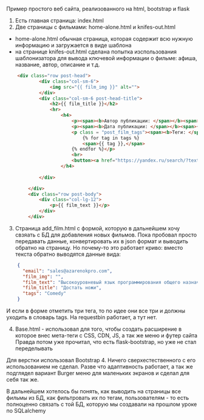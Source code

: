 Пример простого веб сайта, реализованного на html, bootstrap и flask

1. Есть главная страница: index.html
2. Две страницы с фильмами: home-alone.html и knifes-out.html
- home-alone.html обычная страница, которая содержит всю нужную информацию и загружается в виде шаблона
- на странице knifes-out.html сделана попытка изспользования шаблонизатора для вывода ключевой информации о фильме: афиша, название, автор, описание и т.д.

```html
    <div class="row post-head">
  			<div class="col-sm-6">
  				<img src="{{ film_img }}" alt="">
  			</div>
  			<div class="col-sm-6 post-head-title">
  				<h2>{{ film_title }}</h2>
  				<hr>
	  				<h4>
	  					<p><span><b>Автор публикации: </span></b><span>{{ user }}</span></p>
	  					<p><span><b>Дата публикации: </span></b><span>{{ date }}</span></p>
	  					<p class = "post_film_tags"><span><b>Теги: </span></b>
                            {% for tag in tags %}
                            <span>{{ tag }},</span>
                        {% endfor %}</p>
	  					<br>
	  					<button><a href="https://yandex.ru/search/?text=один%20дома%20смотреть%20онлайн">Искать в Яндексе</a></button>
	  				</h4>
	  				
  			</div>

		</div>
		<div class="row post-body">
			<div class="col-lg-12">
				<p>{{ film_text }}</p>
			</div>
		</div>
```

3. Страница add_film.html  с формой, которую в дальнейшем хочу свзяать с БД для добавления новых фильмов. Пока пробовал просто передавать данные, конвертировать их в json формат и выводить обратно на страницу. 
Но почему-то это работает криво: вместо текста обратно выводятся данные вида: 
```json
    {
      "email": "sales@azarenokpro.com", 
      "film_img": "", 
      "film_text": "Высокоуровневый язык программирования общего назначения, ориентированный на повышение производительности разработчика и читаемости кода. ", 
      "film_title": "Достать ножи", 
      "tags": "Comedy"
    }
```
И если в форме отметить три тега, то по идее они все три и должны уходить в словарь tags. На requestbin работает, а тут нет.

4. Base.html - использовал для того, чтобы создать расширение в которое внес мета-теги с CSS, CDN, JS, а так же меню и футер сайта
Правда потом уже прочитал, что есть flask-bootstrap, но уже не стал переделывать

Для верстки использовал Bootstrap 4. Ничего сверхестественного с его использованием не сделал. Разве что адаптивность работает, а так же подглядел вариант Burger меню для маленьких экранов и сделал для себя так же.

В дальнейшем хотелось бы понять, как выводить на страницы все фильмы из БД, как фильтровать их по тегам, пользователям - то есть полноценно связать с той БД, которую мы создавали на прошлом уроке по SQLalchemy